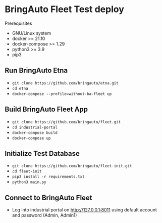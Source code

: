 
# BringAuto Fleet Test deploy

Prerequisites

- GNU/Linux system
- docker >= 21.10
- docker-compose >= 1.29
- python3 >= 3.9
- pip3

## Run BringAuto Etna

- `git clone https://github.com/bringauto/etna.git`
- `cd etna`
- `docker-compose --profile=without-ba-fleet up`

## Build BringAuto Fleet App

- `git clone https://github.com/bringauto/fleet.git`
- `cd industrial-portal`
- `docker-compose build`
- `docker-compose up`

## Initialize Test Database

- `git clone https://github.com/bringauto/fleet-init.git`
- `cd fleet-init`
- `pip3 install -r requirements.txt`
- `python3 main.py`

## Connect to BringAuto Fleet
- Log into industrial portal on http://127.0.0.1:8011 using default account and password (Admin, Admin1)
